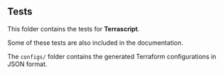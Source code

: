 ## Tests

This folder contains the tests for **Terrascript**. 

Some of these tests are also included in the documentation. 

The `configs/` folder contains the generated Terraform configurations in JSON format.
